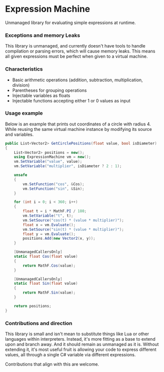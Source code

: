 # Expression Machine
Unmanaged library for evaluating simple expressions at runtime.

### Exceptions and memory Leaks
This library is unmanaged, and currently doesn't have tools to handle compilation
or parsing errors, which will cause memory leaks. This means all given expressions
must be perfect when given to a virtual machine.

### Characteristics
- Basic arithmetic operations (addition, subtraction, multiplication, division)
- Parentheses for grouping operations
- Injectable variables as floats
- Injectable functions accepting either 1 or 0 values as input

### Usage example
Below is an example that prints out coordinates of a circle with radius 4. While
reusing the same virtual machine instance by modifying its source and variables.
```csharp
public List<Vector2> GetCirclePositions(float value, bool isDiameter)
{
    List<Vector2> positions = new();
    using ExpressionMachine vm = new();
    vm.SetVariable("value", value);
    vm.SetVariable("multiplier", isDiameter ? 2 : 1);

    unsafe
    {
        vm.SetFunction("cos", &Cos);
        vm.SetFunction("sin", &Sin);
    }

    for (int i = 0; i < 360; i++)
    {
        float t = i * MathF.PI / 180;
        vm.SetVariable("t", t);
        vm.SetSource("cos(t) * (value * multiplier)");
        float x = vm.Evaluate();    
        vm.SetSource("sin(t) * (value * multiplier)");
        float y = vm.Evaluate();
        positions.Add(new Vector2(x, y));
    }

    [UnmanagedCallersOnly]
    static float Cos(float value)
    {
        return MathF.Cos(value);
    }

    [UnmanagedCallersOnly]
    static float Sin(float value)
    {
        return MathF.Sin(value);
    }

    return positions;
}
```

### Contributions and direction
This library is small and isn't mean to substitute things like Lua or other
languages within interpreters. Instead, it's more fitting as a base to extend upon and
branch away. And it should remain as unmanaged as it is. Without extending it, it's
most useful fruit is allowing your code to express different values, all through a single C# variable via different expressions.

Contributions that align with this are welcome.
